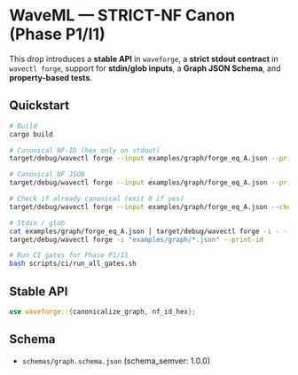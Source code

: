 # WaveML — STRICT-NF Canon (Phase P1/I1)

This drop introduces a **stable API** in `waveforge`, a **strict stdout contract** in `wavectl forge`,
support for **stdin/glob inputs**, a **Graph JSON Schema**, and **property-based tests**.

## Quickstart
```bash
# Build
cargo build

# Canonical NF-ID (hex only on stdout)
target/debug/wavectl forge --input examples/graph/forge_eq_A.json --print-id

# Canonical NF JSON
target/debug/wavectl forge --input examples/graph/forge_eq_A.json --print-nf

# Check if already canonical (exit 0 if yes)
target/debug/wavectl forge --input examples/graph/forge_eq_A.json --check

# Stdin / glob
cat examples/graph/forge_eq_A.json | target/debug/wavectl forge -i - --print-id
target/debug/wavectl forge -i "examples/graph/*.json" --print-id

# Run CI gates for Phase P1/I1
bash scripts/ci/run_all_gates.sh
```

## Stable API
```rust
use waveforge::{canonicalize_graph, nf_id_hex};
```

## Schema
- `schemas/graph.schema.json` (schema_semver: 1.0.0)
